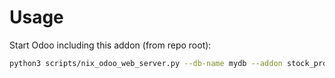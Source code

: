 # Usage

Start Odoo including this addon (from repo root):

```bash
python3 scripts/nix_odoo_web_server.py --db-name mydb --addon stock_product_set
```
